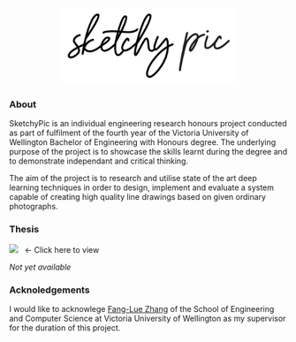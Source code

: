 <p align="center">
  <img src="./documentation/images/logo.png" height="140"/>
</p>

### About

SketchyPic is an individual engineering research honours project conducted as part of fulfilment of the fourth year of the Victoria University of Wellington Bachelor of Engineering with Honours degree. The underlying purpose of the project is to showcase the skills learnt during the degree and to demonstrate independant and critical thinking.

The aim of the project is to research and utilise state of the art deep learning techniques in order to design, implement and evaluate a system capable of creating high quality line drawings based on given ordinary photographs.

### Thesis

[<img src="https://upload.wikimedia.org/wikipedia/commons/8/87/PDF_file_icon.svg" height="50">]() &nbsp; &larr; Click here to view

*Not yet available*

### Acknoledgements

I would like to acknowlege [Fang-Lue Zhang](https://ecs.victoria.ac.nz/Main/FanglueZhang) of the School of Engineering and Computer Science at Victoria University of Wellington as my supervisor for the duration of this project.
